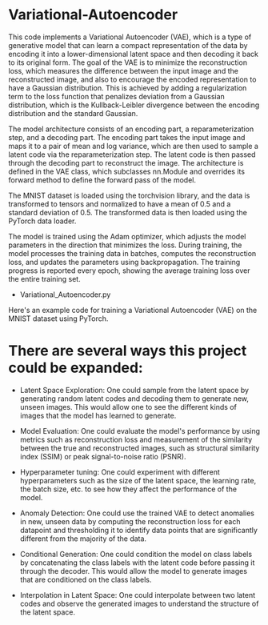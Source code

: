 # Variational-Autoencoder

This code implements a Variational Autoencoder (VAE), which is a type of generative model that can learn a compact representation of the data by encoding it into a lower-dimensional latent space and then decoding it back to its original form. The goal of the VAE is to minimize the reconstruction loss, which measures the difference between the input image and the reconstructed image, and also to encourage the encoded representation to have a Gaussian distribution. This is achieved by adding a regularization term to the loss function that penalizes deviation from a Gaussian distribution, which is the Kullback-Leibler divergence between the encoding distribution and the standard Gaussian.

The model architecture consists of an encoding part, a reparameterization step, and a decoding part. The encoding part takes the input image and maps it to a pair of mean and log variance, which are then used to sample a latent code via the reparameterization step. The latent code is then passed through the decoding part to reconstruct the image. The architecture is defined in the VAE class, which subclasses nn.Module and overrides its forward method to define the forward pass of the model.

The MNIST dataset is loaded using the torchvision library, and the data is transformed to tensors and normalized to have a mean of 0.5 and a standard deviation of 0.5. The transformed data is then loaded using the PyTorch data loader.

The model is trained using the Adam optimizer, which adjusts the model parameters in the direction that minimizes the loss. During training, the model processes the training data in batches, computes the reconstruction loss, and updates the parameters using backpropagation. The training progress is reported every epoch, showing the average training loss over the entire training set.

* Variational_Autoencoder.py

Here's an example code for training a Variational Autoencoder (VAE) on the MNIST dataset using PyTorch.

# There are several ways this project could be expanded:

* Latent Space Exploration: One could sample from the latent space by generating random latent codes and decoding them to generate new, unseen images. This would allow one to see the different kinds of images that the model has learned to generate.

* Model Evaluation: One could evaluate the model's performance by using metrics such as reconstruction loss and measurement of the similarity between the true and reconstructed images, such as structural similarity index (SSIM) or peak signal-to-noise ratio (PSNR).

* Hyperparameter tuning: One could experiment with different hyperparameters such as the size of the latent space, the learning rate, the batch size, etc. to see how they affect the performance of the model.

* Anomaly Detection: One could use the trained VAE to detect anomalies in new, unseen data by computing the reconstruction loss for each datapoint and thresholding it to identify data points that are significantly different from the majority of the data.

* Conditional Generation: One could condition the model on class labels by concatenating the class labels with the latent code before passing it through the decoder. This would allow the model to generate images that are conditioned on the class labels.

* Interpolation in Latent Space: One could interpolate between two latent codes and observe the generated images to understand the structure of the latent space.
